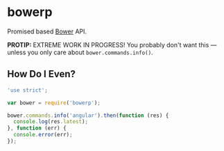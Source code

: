 # bowerp

Promised based [Bower](http://bower.io/docs/api/) API.

**PROTIP:** EXTREME WORK IN PROGRESS! You probably don't want this &mdash; unless you only care about `bower.commands.info()`.

## How Do I Even?

```js
'use strict';

var bower = require('bowerp');

bower.commands.info('angular').then(function (res) {
  console.log(res.latest);
}, function (err) {
  console.error(err);
});
```
